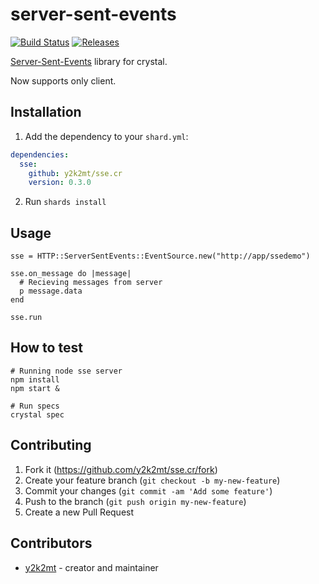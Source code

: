 # server-sent-events

[![Build Status](https://travis-ci.org/y2k2mt/sse.cr.svg?branch=master)](https://travis-ci.org/y2k2mt/sse.cr)
[![Releases](https://img.shields.io/github/release/y2k2mt/sse.cr.svg?maxAge=360)](https://github.com/y2k2mt/sse.cr/releases)
 
[Server-Sent-Events](https://www.w3.org/TR/2009/WD-eventsource-20090421/) library for crystal.

Now supports only client.

## Installation

1. Add the dependency to your `shard.yml`:

```yaml
dependencies:
  sse:
    github: y2k2mt/sse.cr
    version: 0.3.0
```

2. Run `shards install`

## Usage


```crystal
sse = HTTP::ServerSentEvents::EventSource.new("http://app/ssedemo")

sse.on_message do |message|
  # Recieving messages from server
  p message.data
end

sse.run
```

## How to test

```shell
# Running node sse server
npm install
npm start &

# Run specs
crystal spec
```

## Contributing

1. Fork it (<https://github.com/y2k2mt/sse.cr/fork>)
2. Create your feature branch (`git checkout -b my-new-feature`)
3. Commit your changes (`git commit -am 'Add some feature'`)
4. Push to the branch (`git push origin my-new-feature`)
5. Create a new Pull Request

## Contributors

- [y2k2mt](https://github.com/y2k2mt) - creator and maintainer
